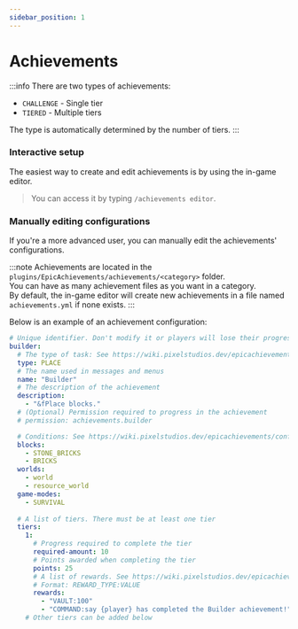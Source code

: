 ```yaml
---
sidebar_position: 1
---
```


# Achievements

:::info
There are two types of achievements:
- `CHALLENGE` - Single tier
- `TIERED` - Multiple tiers

The type is automatically determined by the number of tiers.
:::

### Interactive setup

The easiest way to create and edit achievements is by using the in-game editor. <br/>
> You can access it by typing `/achievements editor`.

### Manually editing configurations

If you're a more advanced user, you can manually edit the achievements' configurations.

:::note
Achievements are located in the `plugins/EpicAchievements/achievements/<category>` folder. <br/>
You can have as many achievement files as you want in a category. <br/>
By default, the in-game editor will create new achievements in a file named `achievements.yml` if none exists.
:::

Below is an example of an achievement configuration:

```yaml title="achievements/survival/achievements.yml"
# Unique identifier. Don't modify it or players will lose their progress!
builder: 
  # The type of task: See https://wiki.pixelstudios.dev/epicachievements/configuration/tasks
  type: PLACE
  # The name used in messages and menus
  name: "Builder"
  # The description of the achievement
  description:
    - "&fPlace blocks."
  # (Optional) Permission required to progress in the achievement
  # permission: achievements.builder

  # Conditions: See https://wiki.pixelstudios.dev/epicachievements/configuration/conditions
  blocks:
    - STONE_BRICKS
    - BRICKS
  worlds:
    - world
    - resource_world
  game-modes:
    - SURVIVAL
      
  # A list of tiers. There must be at least one tier
  tiers:
    1:
      # Progress required to complete the tier
      required-amount: 10
      # Points awarded when completing the tier
      points: 25
      # A list of rewards. See https://wiki.pixelstudios.dev/epicachievements/configuration/rewards
      # Format: REWARD_TYPE:VALUE
      rewards:
        - "VAULT:100"
        - "COMMAND:say {player} has completed the Builder achievement!"
    # Other tiers can be added below
```